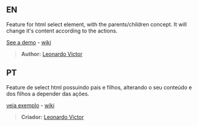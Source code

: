 ## EN
Feature for html select element, with the parents/children concept. It will change it's content according to the actions.

[See a demo](http://leonardovff.github.io/htmlSelectTree/) - [wiki](https://github.com/leonardovff/htmlSelectTree/wiki)
> **Author:** [Leonardo Victor](https://twitter.com/leonardovff)


## PT

Feature de select html possuindo pais e filhos, alterando o seu conteúdo e dos filhos a depender das ações.

[veja exemplo](http://leonardovff.github.io/htmlSelectTree/) - [wiki](https://github.com/leonardovff/htmlSelectTree/wiki)
> **Criador:** [Leonardo Victor](https://twitter.com/leonardovff)
